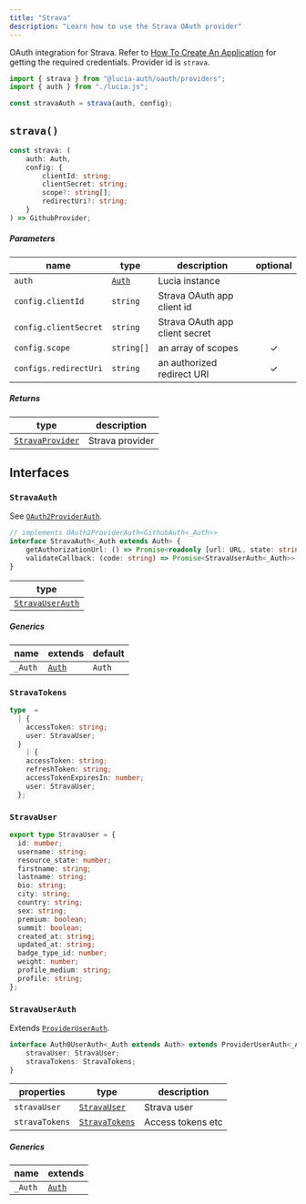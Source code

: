 ```yaml
---
title: "Strava"
description: "Learn how to use the Strava OAuth provider"
---
```


OAuth integration for Strava. Refer to [How To Create An Application](https://developers.strava.com/docs/getting-started/#account) for getting the required credentials. Provider id is `strava`.

```ts
import { strava } from "@lucia-auth/oauth/providers";
import { auth } from "./lucia.js";

const stravaAuth = strava(auth, config);
```

## `strava()`

```ts
const strava: (
	auth: Auth,
	config: {
		clientId: string;
		clientSecret: string;
		scope?: string[];
		redirectUri?: string;
	}
) => GithubProvider;
```

##### Parameters

| name                  | type                                       | description                    | optional |
| --------------------- | ------------------------------------------ | ------------------------------ | :------: |
| `auth`                | [`Auth`](/reference/lucia/interfaces/auth) | Lucia instance                 |          |
| `config.clientId`     | `string`                                   | Strava OAuth app client id     |          |
| `config.clientSecret` | `string`                                   | Strava OAuth app client secret |          |
| `config.scope`        | `string[]`                                 | an array of scopes             |    ✓     |
| `configs.redirectUri` | `string`                                   | an authorized redirect URI     |    ✓     |

##### Returns

| type                                | description     |
| ----------------------------------- | --------------- |
| [`StravaProvider`](#stravaprovider) | Strava provider |

## Interfaces

### `StravaAuth`

See [`OAuth2ProviderAuth`](/reference/oauth/interfaces/oauth2providerauth).

```ts
// implements OAuth2ProviderAuth<GithubAuth<_Auth>>
interface StravaAuth<_Auth extends Auth> {
	getAuthorizationUrl: () => Promise<readonly [url: URL, state: string]>;
	validateCallback: (code: string) => Promise<StravaUserAuth<_Auth>>;
}
```

| type                                |
| ----------------------------------- |
| [`StravaUserAuth`](#stravauserauth) |

##### Generics

| name    | extends                                    | default |
| ------- | ------------------------------------------ | ------- |
| `_Auth` | [`Auth`](/reference/lucia/interfaces/auth) | `Auth`  |

### `StravaTokens`

```ts
type  =
  | {
    accessToken: string;
    user: StravaUser;
  }
	| {
    accessToken: string;
    refreshToken: string;
    accessTokenExpiresIn: number;
    user: StravaUser;
  };
```

### `StravaUser`

```ts
export type StravaUser = {
  id: number;
  username: string;
  resource_state: number;
  firstname: string;
  lastname: string;
  bio: string;
  city: string;
  country: string;
  sex: string;
  premium: boolean;
  summit: boolean;
  created_at: string;
  updated_at: string;
  badge_type_id: number;
  weight: number;
  profile_medium: string;
  profile: string;
};

```

### `StravaUserAuth`

Extends [`ProviderUserAuth`](/reference/oauth/interfaces/provideruserauth).

```ts
interface Auth0UserAuth<_Auth extends Auth> extends ProviderUserAuth<_Auth> {
	stravaUser: StravaUser;
	stravaTokens: StravaTokens;
}
```

| properties     | type                            | description       |
| -------------- | ------------------------------- | ----------------- |
| `stravaUser`   | [`StravaUser`](#stravauser)     | Strava user       |
| `stravaTokens` | [`StravaTokens`](#stravatokens) | Access tokens etc |

##### Generics

| name    | extends                                    |
| ------- | ------------------------------------------ |
| `_Auth` | [`Auth`](/reference/lucia/interfaces/auth) |
